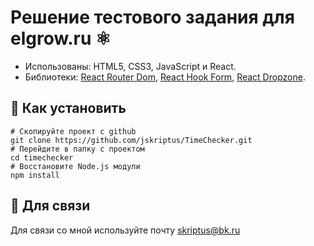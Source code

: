 Решение тестового задания для elgrow.ru ⚛️
=====================

* Использованы: HTML5, CSS3, JavaScript и React.
* Библиотеки: [React Router Dom](https://github.com/ReactTraining/react-router), [React Hook Form](https://github.com/react-hook-form/react-hook-form), [React Dropzone](https://github.com/react-dropzone/react-dropzone).

🤖 Как установить
-------------------------
```
# Скопируйте проект с github
git clone https://github.com/jskriptus/TimeChecker.git
# Перейдите в папку с проектом
cd timechecker
# Восстановите Node.js модули
npm install
```

🤖 Для связи
-------------------------
Для связи со мной используйте почту skriptus@bk.ru
